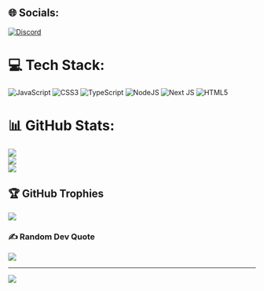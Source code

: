 
## 🌐 Socials:
[![Discord](https://img.shields.io/badge/Discord-%237289DA.svg?logo=discord&logoColor=white)](https://discord.gg/@.ill_nino) 

# 💻 Tech Stack:
![JavaScript](https://img.shields.io/badge/javascript-%23323330.svg?style=for-the-badge&logo=javascript&logoColor=%23F7DF1E) ![CSS3](https://img.shields.io/badge/css3-%231572B6.svg?style=for-the-badge&logo=css3&logoColor=white) ![TypeScript](https://img.shields.io/badge/typescript-%23007ACC.svg?style=for-the-badge&logo=typescript&logoColor=white) ![NodeJS](https://img.shields.io/badge/node.js-6DA55F?style=for-the-badge&logo=node.js&logoColor=white) ![Next JS](https://img.shields.io/badge/Next-black?style=for-the-badge&logo=next.js&logoColor=white) ![HTML5](https://img.shields.io/badge/html5-%23E34F26.svg?style=for-the-badge&logo=html5&logoColor=white)
# 📊 GitHub Stats:
![](https://github-readme-stats.vercel.app/api?username=aQafresca&theme=transparent&hide_border=false&include_all_commits=false&count_private=false)<br/>
![](https://github-readme-streak-stats.herokuapp.com/?user=aQafresca&theme=transparent&hide_border=false)<br/>
![](https://github-readme-stats.vercel.app/api/top-langs/?username=aQafresca&theme=transparent&hide_border=false&include_all_commits=false&count_private=false&layout=compact)

## 🏆 GitHub Trophies
![](https://github-profile-trophy.vercel.app/?username=aQafresca&theme=shadow_red&no-frame=true&no-bg=true&margin-w=4)

### ✍️ Random Dev Quote
![](https://quotes-github-readme.vercel.app/api?type=horizontal&theme=radical)

---
[![](https://visitcount.itsvg.in/api?id=aQafresca&icon=5&color=2)](https://visitcount.itsvg.in)

<!-- Proudly created with GPRM ( https://gprm.itsvg.in ) -->
